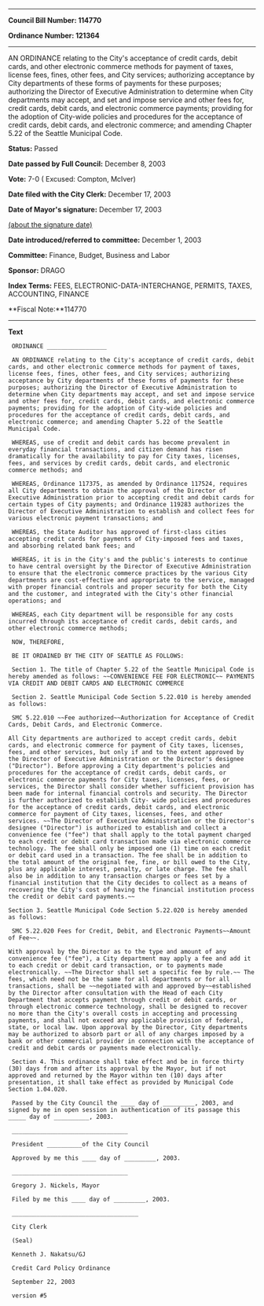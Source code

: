 

********

**Council Bill Number: 114770**
   
**Ordinance Number: 121364**
********

 AN ORDINANCE relating to the City's acceptance of credit cards, debit cards, and other electronic commerce methods for payment of taxes, license fees, fines, other fees, and City services; authorizing acceptance by City departments of these forms of payments for these purposes; authorizing the Director of Executive Administration to determine when City departments may accept, and set and impose service and other fees for, credit cards, debit cards, and electronic commerce payments; providing for the adoption of City-wide policies and procedures for the acceptance of credit cards, debit cards, and electronic commerce; and amending Chapter 5.22 of the Seattle Municipal Code.

**Status:** Passed
   
**Date passed by Full Council:** December 8, 2003
   
**Vote:** 7-0 ( Excused: Compton, McIver)
   
**Date filed with the City Clerk:** December 17, 2003
   
**Date of Mayor's signature:** December 17, 2003
   
[(about the signature date)](/~public/approvaldate.htm)
   
   
   
**Date introduced/referred to committee:** December 1, 2003
   
**Committee:** Finance, Budget, Business and Labor
   
**Sponsor:** DRAGO
   
   
**Index Terms:** FEES, ELECTRONIC-DATA-INTERCHANGE, PERMITS, TAXES, ACCOUNTING, FINANCE

**Fiscal Note:**114770

********

**Text**
   
```
 ORDINANCE _________________

 AN ORDINANCE relating to the City's acceptance of credit cards, debit cards, and other electronic commerce methods for payment of taxes, license fees, fines, other fees, and City services; authorizing acceptance by City departments of these forms of payments for these purposes; authorizing the Director of Executive Administration to determine when City departments may accept, and set and impose service and other fees for, credit cards, debit cards, and electronic commerce payments; providing for the adoption of City-wide policies and procedures for the acceptance of credit cards, debit cards, and electronic commerce; and amending Chapter 5.22 of the Seattle Municipal Code.

 WHEREAS, use of credit and debit cards has become prevalent in everyday financial transactions, and citizen demand has risen dramatically for the availability to pay for City taxes, licenses, fees, and services by credit cards, debit cards, and electronic commerce methods; and

 WHEREAS, Ordinance 117375, as amended by Ordinance 117524, requires all City departments to obtain the approval of the Director of Executive Administration prior to accepting credit and debit cards for certain types of City payments; and Ordinance 119283 authorizes the Director of Executive Administration to establish and collect fees for various electronic payment transactions; and

 WHEREAS, the State Auditor has approved of first-class cities accepting credit cards for payments of City-imposed fees and taxes, and absorbing related bank fees; and

 WHEREAS, it is in the City's and the public's interests to continue to have central oversight by the Director of Executive Administration to ensure that the electronic commerce practices by the various City departments are cost-effective and appropriate to the service, managed with proper financial controls and proper security for both the City and the customer, and integrated with the City's other financial operations; and

 WHEREAS, each City department will be responsible for any costs incurred through its acceptance of credit cards, debit cards, and other electronic commerce methods;

 NOW, THEREFORE,

 BE IT ORDAINED BY THE CITY OF SEATTLE AS FOLLOWS:

 Section 1. The title of Chapter 5.22 of the Seattle Municipal Code is hereby amended as follows: ~~CONVENIENCE FEE FOR ELECTRONIC~~ PAYMENTS VIA CREDIT AND DEBIT CARDS AND ELECTRONIC COMMERCE

 Section 2. Seattle Municipal Code Section 5.22.010 is hereby amended as follows:

 SMC 5.22.010 ~~Fee authorized~~Authorization for Acceptance of Credit Cards, Debit Cards, and Electronic Commerce.

All City departments are authorized to accept credit cards, debit cards, and electronic commerce for payment of City taxes, licenses, fees, and other services, but only if and to the extent approved by the Director of Executive Administration or the Director's designee ("Director"). Before approving a City department's policies and procedures for the acceptance of credit cards, debit cards, or electronic commerce payments for City taxes, licenses, fees, or services, the Director shall consider whether sufficient provision has been made for internal financial controls and security. The Director is further authorized to establish City- wide policies and procedures for the acceptance of credit cards, debit cards, and electronic commerce for payment of City taxes, licenses, fees, and other services. ~~The Director of Executive Administration or the Director's designee ("Director") is authorized to establish and collect a convenience fee ("fee") that shall apply to the total payment charged to each credit or debit card transaction made via electronic commerce technology. The fee shall only be imposed one (1) time on each credit or debit card used in a transaction. The fee shall be in addition to the total amount of the original fee, fine, or bill owed to the City, plus any applicable interest, penalty, or late charge. The fee shall also be in addition to any transaction charges or fees set by a financial institution that the City decides to collect as a means of recovering the City's cost of having the financial institution process the credit or debit card payments.~~

Section 3. Seattle Municipal Code Section 5.22.020 is hereby amended as follows:

 SMC 5.22.020 Fees for Credit, Debit, and Electronic Payments~~Amount of Fee~~.

With approval by the Director as to the type and amount of any convenience fee ("fee"), a City department may apply a fee and add it to each credit or debit card transaction, or to payments made electronically. ~~The Director shall set a specific fee by rule.~~ The fees, which need not be the same for all departments or for all transactions, shall be ~~negotiated with and approved by~~established by the Director after consultation with the Head of each City Department that accepts payment through credit or debit cards, or through electronic commerce technology, shall be designed to recover no more than the City's overall costs in accepting and processing payments, and shall not exceed any applicable provision of federal, state, or local law. Upon approval by the Director, City departments may be authorized to absorb part or all of any charges imposed by a bank or other commercial provider in connection with the acceptance of credit and debit cards or payments made electronically.

 Section 4. This ordinance shall take effect and be in force thirty (30) days from and after its approval by the Mayor, but if not approved and returned by the Mayor within ten (10) days after presentation, it shall take effect as provided by Municipal Code Section 1.04.020.

 Passed by the City Council the ____ day of _________, 2003, and signed by me in open session in authentication of its passage this _____ day of __________, 2003.

 _________________________________

 President __________of the City Council

 Approved by me this ____ day of _________, 2003.

 _________________________________

 Gregory J. Nickels, Mayor

 Filed by me this ____ day of _________, 2003.

 ____________________________________

 City Clerk

 (Seal)

 Kenneth J. Nakatsu/GJ

 Credit Card Policy Ordinance

 September 22, 2003

 version #5

```
